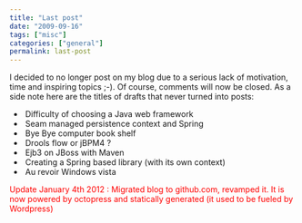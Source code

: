 ```yaml
---
title: "Last post" 
date: "2009-09-16"
tags: ["misc"]
categories: ["general"]
permalink: last-post
---
```


I decided to no longer post on my blog due to a serious lack of motivation, time and inspiring topics ;-). Of course, comments will now be closed. As a side note here are the titles of drafts that never turned into posts:

*  Difficulty of choosing a Java web framework
*  Seam managed persistence context and Spring
*  Bye Bye computer book shelf
*  Drools flow or jBPM4 ?
*  Ejb3 on JBoss with Maven
*  Creating a Spring based library (with its own context)
*  Au revoir Windows vista

<span style="color: red">Update January 4th 2012 : Migrated blog to github.com, revamped it. It is now powered by octopress and statically generated (it used to be fueled by Wordpress) </span>

